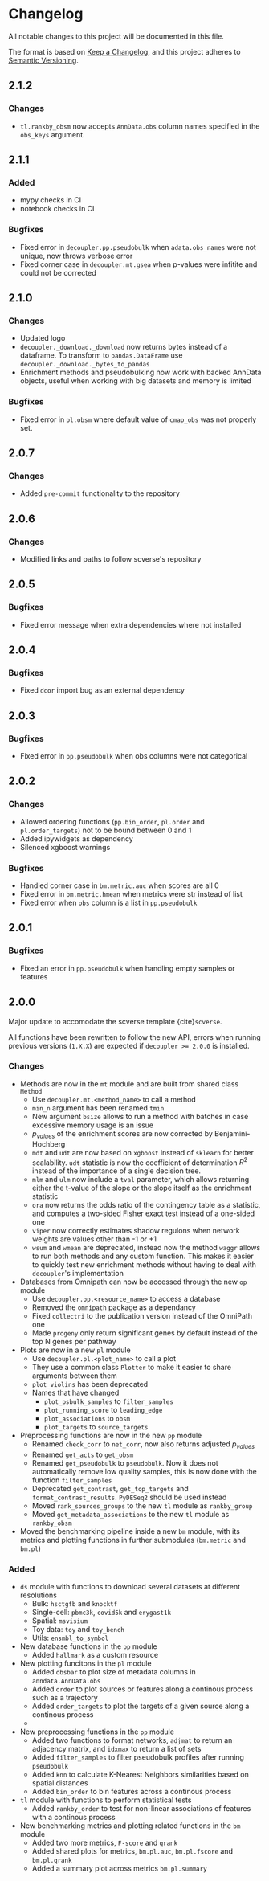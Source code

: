 # Changelog

All notable changes to this project will be documented in this file.

The format is based on [Keep a Changelog][],
and this project adheres to [Semantic Versioning][].

[keep a changelog]: https://keepachangelog.com/en/1.0.0/
[semantic versioning]: https://semver.org/spec/v2.0.0.html

## 2.1.2

### Changes

- `tl.rankby_obsm` now accepts `AnnData.obs` column names specified in the `obs_keys` argument.

## 2.1.1

### Added
- mypy checks in CI
- notebook checks in CI

### Bugfixes
- Fixed error in `decoupler.pp.pseudobulk` when `adata.obs_names` were not unique, now throws verbose error
- Fixed corner case in `decoupler.mt.gsea` when p-values were infitite and could not be corrected

## 2.1.0

### Changes

- Updated logo
- `decoupler._download._download` now returns bytes instead of a dataframe. To transform to `pandas.DataFrame` use `decoupler._download._bytes_to_pandas`
- Enrichment methods and pseudobulking now work with backed AnnData objects, useful when working with big datasets and memory is limited

### Bugfixes
- Fixed error in `pl.obsm` where default value of `cmap_obs` was not properly set.

## 2.0.7

### Changes
- Added `pre-commit` functionality to the repository

## 2.0.6

### Changes
- Modified links and paths to follow scverse's repository

## 2.0.5

### Bugfixes
- Fixed error message when extra dependencies where not installed

## 2.0.4

### Bugfixes
- Fixed `dcor` import bug as an external dependency

## 2.0.3

### Bugfixes
- Fixed error in `pp.pseudobulk` when obs columns were not categorical

## 2.0.2

### Changes
- Allowed ordering functions (`pp.bin_order`, `pl.order` and `pl.order_targets`) not to be bound between 0 and 1
- Added ipywidgets as dependency
- Silenced xgboost warnings

### Bugfixes
- Handled corner case in `bm.metric.auc` when scores are all 0
- Fixed error in `bm.metric.hmean` when metrics were str instead of list
- Fixed error when `obs` column is a list in `pp.pseudobulk`

## 2.0.1

### Bugfixes
- Fixed an error in `pp.pseudobulk` when handling empty samples or features

## 2.0.0

Major update to accomodate the scverse template {cite}`scverse`.

All functions have been rewritten to follow the new API, errors when running previous versions (`1.X.X`) are expected if `decoupler >= 2.0.0` is installed.

### Changes

- Methods are now in the `mt` module and are built from shared class `Method`
  - Use `decoupler.mt.<method_name>` to call a method
  - `min_n` argument has been renamed `tmin`
  - New argument `bsize` allows to run a method with batches in case excessive memory usage is an issue
  - $p_{values}$ of the enrichment scores are now corrected by Benjamini-Hochberg
  - `mdt` and `udt` are now based on `xgboost` instead of `sklearn` for better scalability. `udt` statistic is now the coefficient of determination $R^2$ instead of the importance of a single decision tree.
  - `mlm` and `ulm` now include a `tval` parameter, which allows returning either the t-value of the slope or the slope itself as the enrichment statistic
  - `ora` now returns the odds ratio of the contingency table as a statistic, and computes a two-sided Fisher exact test instead of a one-sided one
  - `viper` now correctly estimates shadow regulons when network weights are values other than -1 or +1
  - `wsum` and `wmean` are deprecated, instead now the method `waggr` allows to run both methods and any custom function. This makes it easier to quickly test new enrichment methods without having to deal with `decoupler`'s implementation
- Databases from Omnipath can now be accessed through the new `op` module
  - Use `decoupler.op.<resource_name>` to access a database
  - Removed the `omnipath` package as a dependancy
  - Fixed `collectri` to the publication version instead of the OmniPath one
  - Made `progeny` only return significant genes by default instead of the top N genes per pathway
- Plots are now in a new `pl` module
    - Use `decoupler.pl.<plot_name>` to call a plot
    - They use a common class `Plotter` to make it easier to share arguments between them
    - `plot_violins` has been deprecated
    - Names that have changed
      - `plot_psbulk_samples` to `filter_samples`
      - `plot_running_score` to `leading_edge`
      - `plot_associations` to `obsm`
      - `plot_targets` to `source_targets`
- Preprocessing functions are now in the new `pp` module
  - Renamed `check_corr` to `net_corr`, now also returns adjusted $p_{values}$
  - Renamed `get_acts` to `get_obsm`
  - Renamed `get_pseudobulk` to `pseudobulk`. Now it does not automatically remove low quality samples, this is now done with the function `filter_samples`
  - Deprecated `get_contrast`, `get_top_targets` and `format_contrast_results`. `PyDESeq2` should be used instead
  - Moved `rank_sources_groups` to the new `tl` module as `rankby_group`
  - Moved `get_metadata_associations` to the new `tl` module as `rankby_obsm`
- Moved the benchmarking pipeline inside a new `bm` module, with its metrics and plotting functions in further submodules (`bm.metric` and `bm.pl`)

### Added

- `ds` module with functions to download several datasets at different resolutions
    - Bulk: `hsctgfb` and `knocktf`
    - Single-cell: `pbmc3k`, `covid5k` and `erygast1k`
    - Spatial: `msvisium`
    - Toy data: `toy` and `toy_bench`
    - Utils: `ensmbl_to_symbol`
- New database functions in the `op` module
  - Added `hallmark` as a custom resource
- New plotting funcitons in the `pl` module
  - Added `obsbar` to plot size of metadata columns in `anndata.AnnData.obs`
  - Added `order` to plot sources or features along a continous process such as a trajectory
  - Added `order_targets` to plot the targets of a given source along a continous process
  -
- New preprocessing functions in the `pp` module
  - Added two functions to format networks, `adjmat` to return an adjacency matrix, and `idxmax` to return a list of sets
  - Added `filter_samples` to filter pseudobulk profiles after running `pseudobulk`
  - Added `knn` to calculate K-Nearest Neighbors similarities based on spatial distances
  - Added `bin_order` to bin features across a continous process
- `tl` module with functions to perform statistical tests
  - Added `rankby_order` to test for non-linear associations of features with a continous process
- New benchmarking metrics and plotting related functions in the `bm` module
  - Added two more metrics, `F-score` and `qrank`
  - Added shared plots for metrics, `bm.pl.auc`, `bm.pl.fscore` and `bm.pl.qrank`
  - Added a summary plot across metrics `bm.pl.summary`
